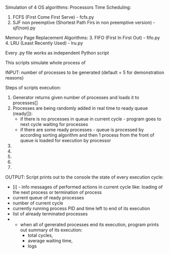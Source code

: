 
Simulation of 4 OS algorithms:
Processors Time Scheduling:
1. FCFS (First Come First Serve) - fcfs.py
2. SJF non preemptive (Shortest Path Firs in non preemptive version) - sjf(non).py
  
Memory Page Replacement Algorithms:
3. FIFO (First In First Out) - fifo.py
4. LRU (Least Recently Used) - lru.py
  
Every .py file works as independent Python script 

This scripts simulate whole process of 

INPUT: number of processes to be generated (default = 5 for demonstration reasons)

Steps of scripts execution:
1. Generator returns given number of processes and loads it to processes[] 
2. Processes are being randomly added in real time to ready queue (ready[]):
    - if there is no processes in queue in current cycle - program goes to next cycle waiting for processes
    - if there are some ready processes - queue is processed by according sorting algorithm and then 1 process from the front of queue is loaded for execution by processor
3.
4.
5.
6.
7. 


OUTPUT:
Script prints out to the console the state of every execution cycle:
- [i] - info messages of performed actions in current cycle like: loading of the next process or termination of process
- current queue of ready processes
- number of current cycle
- currently running process PID and time left to end of its execution 
- list of already terminated processes
- * when all of generated processes end its execution, program prints out summary of its execution:
    - total cycles, 
    - average waiting time,
    - logs 
